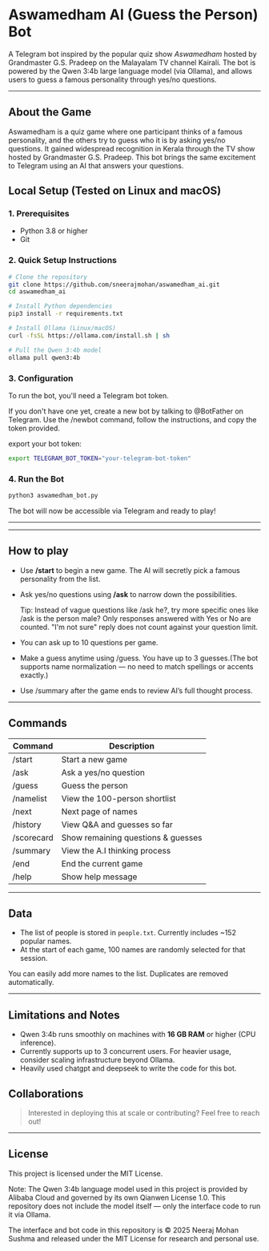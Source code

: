 # Aswamedham AI (Guess the Person) Bot

A Telegram bot inspired by the popular quiz show *Aswamedham* hosted by Grandmaster G.S. Pradeep on the Malayalam TV channel Kairali. The bot is powered by the Qwen 3:4b large language model (via Ollama), and allows users to guess a famous personality through yes/no questions.

---

## About the Game

Aswamedham is a quiz game where one participant thinks of a famous personality, and the others try to guess who it is by asking yes/no questions. It gained widespread recognition in Kerala through the TV show hosted by Grandmaster G.S. Pradeep. This bot brings the same excitement to Telegram using an AI that answers your questions.

## Local Setup (Tested on Linux and macOS)

### 1. Prerequisites

- Python 3.8 or higher
- Git

### 2. Quick Setup Instructions

```bash
# Clone the repository
git clone https://github.com/sneerajmohan/aswamedham_ai.git
cd aswamedham_ai

# Install Python dependencies
pip3 install -r requirements.txt

# Install Ollama (Linux/macOS)
curl -fsSL https://ollama.com/install.sh | sh

# Pull the Qwen 3:4b model
ollama pull qwen3:4b
```

### 3. Configuration

To run the bot, you'll need a Telegram bot token.

If you don't have one yet, create a new bot by talking to @BotFather on Telegram. Use the /newbot command, follow the instructions, and copy the token provided.

export your bot token:

```bash
export TELEGRAM_BOT_TOKEN="your-telegram-bot-token"
```

### 4. Run the Bot

```bash
python3 aswamedham_bot.py
```

The bot will now be accessible via Telegram and ready to play!

---

---

## How to play

- Use **/start** to begin a new game. 
The AI will secretly pick a famous personality from the list.

- Ask yes/no questions using **/ask** to narrow down the possibilities.

    Tip: Instead of vague questions like /ask he?, try more specific ones like /ask is the person male?
    Only responses answered with Yes or No are counted. "I'm not sure" reply does not count against your question limit.

- You can ask up to 10 questions per game.

- Make a guess anytime using /guess. You have up to 3 guesses.(The bot supports name normalization — no need to match spellings or accents exactly.)

- Use /summary after the game ends to review AI’s full thought process.
---

## Commands

| Command       | Description |
|---------------|-------------|
| /start        | Start a new game |
| /ask <question> | Ask a yes/no question |
| /guess <name> | Guess the person |
| /namelist     | View the 100-person shortlist |
| /next         | Next page of names |
| /history      | View Q&A and guesses so far |
| /scorecard    | Show remaining questions & guesses |
| /summary      | View the A.I thinking process |
| /end          | End the current game |
| /help         | Show help message |

---

## Data

- The list of people is stored in `people.txt`. Currently includes ~152 popular names.
- At the start of each game, 100 names are randomly selected for that session.

You can easily add more names to the list. Duplicates are removed automatically.

---

## Limitations and Notes

- Qwen 3:4b runs smoothly on machines with **16 GB RAM** or higher (CPU inference).
- Currently supports up to 3 concurrent users. For heavier usage, consider scaling infrastructure beyond Ollama.
- Heavily used chatgpt and deepseek to write the code for this bot.


## Collaborations

>  Interested in deploying this at scale or contributing? Feel free to reach out!

---

## License

This project is licensed under the MIT License.

Note: The Qwen 3:4b language model used in this project is provided by Alibaba Cloud and governed by its own Qianwen License 1.0. This repository does not include the model itself — only the interface code to run it via Ollama.

The interface and bot code in this repository is © 2025 Neeraj Mohan Sushma and released under the MIT License for research and personal use.